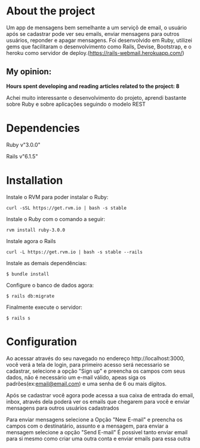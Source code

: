 # About the project

Um app de mensagens bem semelhante a um serviçõ de email, o usuário após se cadastrar pode ver seu emails, 
enviar mensagens para outros usuários, reponder e apagar mensagens.
Foi desenvolvido em Ruby, utilizei gems que facilitaram o desenvolvimento como Rails, Devise, Bootstrap, e o heroku como servidor de deploy.(https://rails-webmail.herokuapp.com/)

## My opinion:

__Hours spent developing and reading articles related to the project: 8__

Achei muito interessante o desenvolvimento do projeto, aprendi bastante sobre Ruby e sobre aplicações seguindo o modelo REST

# Dependencies

Ruby v"3.0.0" 

Rails v"6.1.5"

# Installation
Instale o RVM para poder instalar o Ruby:
~~~
curl -sSL https://get.rvm.io | bash -s stable
~~~
Instale o Ruby com o comando a seguir:
~~~
rvm install ruby-3.0.0
~~~
Instale agora o Rails
~~~
curl -L https://get.rvm.io | bash -s stable --rails
~~~
Instale as demais dependências:
~~~
$ bundle install
~~~
Configure o banco de dados agora:
~~~
$ rails db:migrate
~~~
Finalmente execute o servidor:
~~~
$ rails s
~~~
# Configuration
Ao acessar através do seu navegado no endereço http://localhost:3000, você verá a tela de login, para primeiro acesso será necessario se cadastrar, selecione a opção "Sign up" e preencha os campos com seus dados, não é necessário um e-mail válido, apeas siga os padrões(ex:email@email.com) e uma senha de 6 ou mais dígitos.

Após se cadastrar você agora pode acessa a sua caixa de entrada do email, inbox, através dela poderá ver os emails que chegarem para você e enviar mensagens para outros usuários cadastrados

Para enviar mensagens selecione a Opção "New E-mail" e preencha os campos com o destinatário, assunto e a mensagem, para enviar a mensagem selecione a opção "Send E-mail"
É possivel tanto enviar email para si mesmo como criar uma outra conta e enviar emails para essa outra

